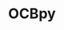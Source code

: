 ---
description: 'OCBpy is a Python module that converts between AACGM coordinates and
  a magnetic coordinate system that adjusts latitude and local time relative to the
  Open Closed field line Boundary (OCB). This is particulary useful for statistical
  studies of the poles, where gridding relative to a fixed magnetic coordinate system
  would cause averaging of different physical regions, such as auroral and polar cap
  measurements. '
poc: Angeline Burrell
shortname: ocbpy
timestamp: Fri, 04 Feb 2022 17:09:36 GMT
title: OCBpy
tool/software: OCBpy
uuid: 564e2c4c-d23e-4a7f-b06d-63f6db6165cd
website_link: https://github.com/aburrell/ocbpy
---